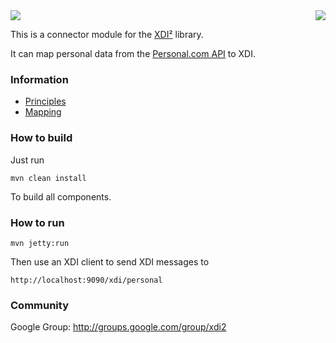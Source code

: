 <img src="http://peacekeeper.github.com/xdi2/images/projectdanube_logo.png" align="right">
<img src="http://peacekeeper.github.com/xdi2/images/logo64.png"><br>

This is a connector module for the [XDI²](http://github.com/peacekeeper/xdi2) library.

It can map personal data from the [Personal.com API](http://developer.personal.com/faq) to XDI. 

### Information

* [Principles](https://github.com/peacekeeper/xdi2-connector-personal/wiki/Principles)
* [Mapping](https://github.com/peacekeeper/xdi2-connector-personal/wiki/Mapping)

### How to build

Just run

    mvn clean install

To build all components.

### How to run

    mvn jetty:run

Then use an XDI client to send XDI messages to

    http://localhost:9090/xdi/personal

### Community

Google Group: http://groups.google.com/group/xdi2
